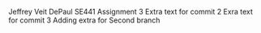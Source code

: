 Jeffrey Veit 
DePaul SE441 Assignment 3 
Extra text for commit 2 
Exra text for commit 3 
Adding extra for Second branch 
